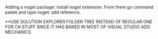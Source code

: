 
Adding a nuget package: install nuget extension. From there go command palate and type nuget: add reference.

**USE SOLUTION EXPLORER FOLDER TREE INSTEAD OF REGULAR ONE FOR C# STUFF SINCE IT HAS BAKED IN MOST OF VISUAL STUDIO ADD MECHANICS